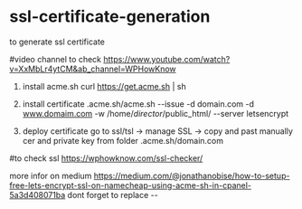 # ssl-certificate-generation
to generate ssl certificate

#video channel to check
https://www.youtube.com/watch?v=XxMbLr4ytCM&ab_channel=WPHowKnow


1. install acme.sh
curl https://get.acme.sh | sh

2. install certificate
.acme.sh/acme.sh --issue -d domain.com -d www.domaim.com  -w /home/_director_/public_html/  --server letsencrypt

3. deploy certificate
go to ssl/tsl -> manage SSL -> copy and past manually cer and private key from folder .acme.sh/domain.com  


#to check ssl 
https://wphowknow.com/ssl-checker/


more infor on medium 
https://medium.com/@jonathanobise/how-to-setup-free-lets-encrypt-ssl-on-namecheap-using-acme-sh-in-cpanel-5a3d408071ba
dont forget to replace -- 


